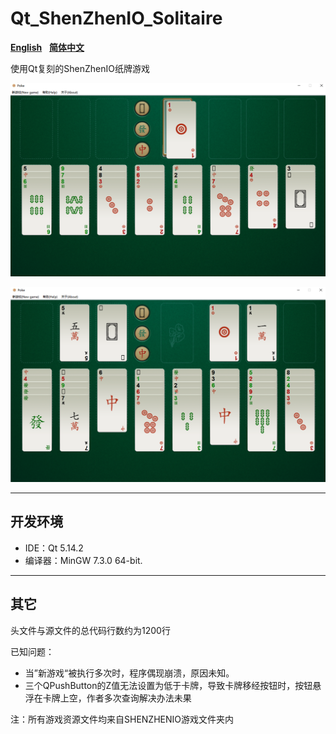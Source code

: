 # Qt_ShenZhenIO_Solitaire

[**English**](https://github.com/KrisCenGH/Qt_ShenZhenIO_Solitaire/blob/main/README.md)&nbsp;&nbsp;&nbsp;[**简体中文**](https://github.com/KrisCenGH/Qt_ShenZhenIO_Solitaire/blob/main/README_zh.md)

使用Qt复刻的ShenZhenIO纸牌游戏

![Game Display](https://raw.githubusercontent.com/KrisCenGH/Qt_ShenZhenIO_Solitaire/refs/heads/main/README_images/Game%20Display1.jpg)

![Game Display](https://raw.githubusercontent.com/KrisCenGH/Qt_ShenZhenIO_Solitaire/refs/heads/main/README_images/Game%20Display2.jpg)

___

## 开发环境
* IDE：Qt 5.14.2
* 编译器：MinGW 7.3.0 64-bit.

___

## 其它
头文件与源文件的总代码行数约为1200行

已知问题：<br/>
* 当”新游戏“被执行多次时，程序偶现崩溃，原因未知。
* 三个QPushButton的Z值无法设置为低于卡牌，导致卡牌移经按钮时，按钮悬浮在卡牌上空，作者多次查询解决办法未果

注：所有游戏资源文件均来自SHENZHENIO游戏文件夹内
